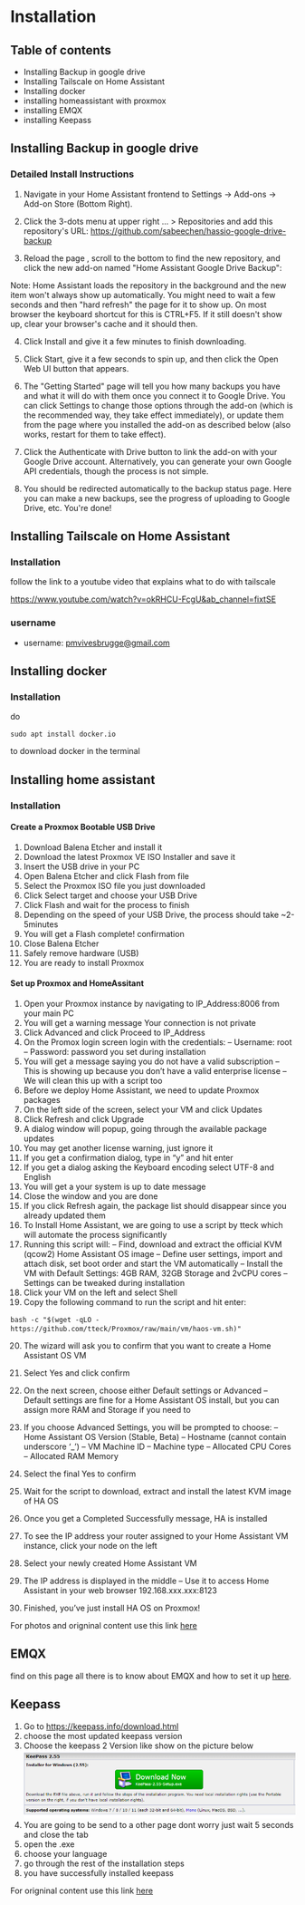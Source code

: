 
# Installation

## Table of contents

 - Installing Backup in google drive 
 - Installing Tailscale on Home Assistant
 - Installing docker
 - installing homeassistant with proxmox
 - installing EMQX 
 - installing Keepass

## Installing Backup in google drive

### Detailed Install Instructions
1. Navigate in your Home Assistant frontend to Settings -> Add-ons -> Add-on Store (Bottom Right).

2. Click the 3-dots menu at upper right ... > Repositories and add this repository's URL: https://github.com/sabeechen/hassio-google-drive-backup


3. Reload the page , scroll to the bottom to find the new repository, and click the new add-on named "Home Assistant Google Drive Backup":


Note: Home Assistant loads the repository in the background and the new item won't always show up automatically. You might need to wait a few seconds and then "hard refresh" the page for it to show up. On most browser the keyboard shortcut for this is CTRL+F5. If it still doesn't show up, clear your browser's cache and it should then.

4. Click Install and give it a few minutes to finish downloading.

5. Click Start, give it a few seconds to spin up, and then click the Open Web UI button that appears.

6. The "Getting Started" page will tell you how many backups you have and what it will do with them once you connect it to Google Drive. You can click Settings to change those options through the add-on (which is the recommended way, they take effect immediately), or update them from the page where you installed the add-on as described below (also works, restart for them to take effect).

7. Click the Authenticate with Drive button to link the add-on with your Google Drive account. Alternatively, you can generate your own Google API credentials, though the process is not simple.

8. You should be redirected automatically to the backup status page. Here you can make a new backups, see the progress of uploading to Google Drive, etc. You're done!




## Installing Tailscale on Home Assistant

### Installation

follow the link to a youtube video that explains what to do with tailscale

https://www.youtube.com/watch?v=okRHCU-FcgU&ab_channel=fixtSE 

### username

- username: pmvivesbrugge@gmail.com 


## Installing docker

### Installation

do
```
sudo apt install docker.io
```
to download docker in the terminal

<todo-add-container>

## Installing home assistant

### Installation

#### Create a Proxmox Bootable USB Drive

1. Download Balena Etcher and install it
2. Download the latest Proxmox VE ISO Installer and save it
3. Insert the USB drive in your PC
4. Open Balena Etcher and click Flash from file
5. Select the Proxmox ISO file you just downloaded
6. Click Select target and choose your USB Drive
7. Click Flash and wait for the process to finish
8. Depending on the speed of your USB Drive, the process should take ~2-5minutes
9. You will get a Flash complete! confirmation
10. Close Balena Etcher
11. Safely remove hardware (USB)
12. You are ready to install Proxmox

#### Set up Proxmox and HomeAssitant

1. Open your Proxmox instance by navigating to IP_Address:8006 from your main PC
2. You will get a warning message Your connection is not private
3. Click Advanced and click Proceed to IP_Address
4. On the Promox login screen login with the credentials:
– Username: root
– Password: password you set during installation
5. You will get a message saying you do not have a valid subscription
– This is showing up because you don’t have a valid enterprise license
– We will clean this up with a script too
6. Before we deploy Home Assistant, we need to update Proxmox packages
7. On the left side of the screen, select your VM and click Updates
8. Click Refresh and click Upgrade
9. A dialog window will popup, going through the available package updates
10. You may get another license warning, just ignore it
11. If you get a confirmation dialog, type in “y” and hit enter
12. If you get a dialog asking the Keyboard encoding select UTF-8 and English
13. You will get a your system is up to date message
14. Close the window and you are done
15. If you click Refresh again, the package list should disappear since you already updated them
16. To Install Home Assistant, we are going to use a script by tteck which will automate the process significantly
17. Running this script will:
– Find, download and extract the official KVM (qcow2) Home Assistant OS image
– Define user settings, import and attach disk, set boot order and start the VM automatically
– Install the VM with Default Settings: 4GB RAM, 32GB Storage and 2vCPU cores
– Settings can be tweaked during installation
18. Click your VM on the left and select Shell
19. Copy the following command to run the script and hit enter:
```
bash -c "$(wget -qLO - https://github.com/tteck/Proxmox/raw/main/vm/haos-vm.sh)"
```
20. The wizard will ask you to confirm that you want to create a Home Assistant OS VM
21. Select Yes and click confirm
22. On the next screen, choose either Default settings or Advanced
– Default settings are fine for a Home Assistant OS install, but you can assign more RAM and Storage if you need to

23. If you choose Advanced Settings, you will be prompted to choose:
– Home Assistant OS Version (Stable, Beta)
– Hostname (cannot contain underscore ‘_’)
– VM Machine ID
– Machine type
– Allocated CPU Cores
– Allocated RAM Memory
24. Select the final Yes to confirm
25. Wait for the script to download, extract and install the latest KVM image of HA OS
26. Once you get a Completed Successfully message, HA is installed
27. To see the IP address your router assigned to your Home Assistant VM instance, click your node on the left
28. Select your newly created Home Assistant VM
29. The IP address is displayed in the middle
– Use it to access Home Assistant in your web browser 192.168.xxx.xxx:8123
30. Finished, you’ve just install HA OS on Proxmox!


For photos and origninal content use this link [here](https://smarthomescene.com/guides/how-to-install-home-assistant-on-proxmox-the-easy-way/)


## EMQX

find on this page all there is to know about EMQX and how to set it up [here](.\EMQX.md).


## Keepass 

1. Go to https://keepass.info/download.html 
2. choose the most updated keepass version 
3. Choose the keepass 2 Version like show on the picture below
![Alt text](img/keepass.PNG)
4. You are going to be send to a other page dont worry just wait 5 seconds and close the tab
5. open the .exe
6. choose your language
7. go through the rest of the installation steps
8. you have successfully installed keepass

For origninal content use this link [here](https://keepass.info/download.html)

